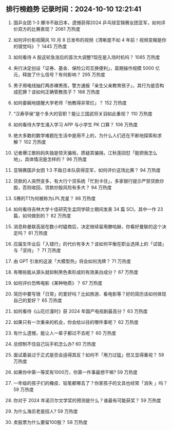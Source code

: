 
## 排行榜趋势 记录时间：2024-10-10 12:21:41
  
  1. 国乒女团 1-3 爆冷不敌日本，遗憾获得2024 乒乓球亚锦赛女团亚军，如何评价双方的比赛表现？ 2061 万热度
    
  2. 如何评价影视飓风 10 月 8 日发布的视频《清晰度不如 4 年前！视频变糊是你的错觉吗》？ 1445 万热度
    
  3. 如何看待 A 股这轮急涨后的首次大调整?现在是入场时机吗？ 1085 万热度
    
  4. 央行决定创设「证券、基金、保险公司互换便利」，首期操作规模 5000 亿元，释放了什么信号？有何影响？ 295 万热度
    
  5. 男子用电线抽打两赤裸男孩，警方通报「亲生父亲教育孩子」，其行为是否构成犯罪？该如何正确管教孩子？ 168 万热度
    
  6. 如何委婉地提醒大学老师「他教得非常烂」？ 152 万热度
    
  7. “汉寿亭侯”是个多大的官职？能让三国武将关羽如此重视？ 110 万热度
    
  8. 如何看待大学生涌入学习 APP 与小学生 PK 口算？ 106 万热度
    
  9. 绝大多数的数学难题在生活中是用不上的，为什么人们还在不断地探索和求解？ 102 万热度
    
  10. 记者爆江歌妈妈失独是惊天骗局，质疑其骗捐，江秋莲回怼「能把我怎么地」，具体情况是怎样的？ 96 万热度
    
  11. 亚锦赛国乒女团 1:3 不敌日本队获得亚军，如何评价这场比赛？ 94 万热度
    
  12. 贷款的人突然变多，有大行个贷系统「忙到卡住」，多家银行提示严禁贷款炒股，否则收回，贷款炒股风险有多大？ 94 万热度
    
  13. S赛的T1为何被称为LPL克星？ 88 万热度
    
  14. 如何看待吉林大学十佳研究生孟同学硕士期间发表 34 篇 SCI，其中一作 23 篇，如何做到的？ 82 万热度
    
  15. 消息称曼联高层在数小时磋商后，决定继续留用滕哈赫，你看好曼联的这个决定吗？ 81 万热度
    
  16. 应届生毕业后「入错行」的代价有多大？该如何平衡在职业选择上的「试错」与「坚持」？ 71 万热度
    
  17. 由 GPT 引发的这波「大模型热」将会如何洗牌？ 71 万热度
    
  18. 有哪些能从源头就抑制黑色素形成的有效美白成分？ 67 万热度
    
  19. 如何评价恐怖电影《某种物质》？ 67 万热度
    
  20. 简历中要写很「日常」的爱好吗？比如旅游、看电影等？好的简历该如何体现自己的爱好？ 65 万热度
    
  21. 如何看待《山花烂漫时》获 2024 年国产电视剧最高分？ 63 万热度
    
  22. 如果只有一次重来的机会，你会给以往的哪件事呢？ 62 万热度
    
  23. 有什么遗憾，能让人一辈子都过不去呢？ 60 万热度
    
  24. 总控制不住自己玩手机怎么办? 60 万热度
    
  25. 面试着装过于正式是否会适得其反？如何不「用力过猛」但又显得重视？ 59 万热度
    
  26. 如果你中第一等奖有1000万，你第一件事最想干嘛? 59 万热度
    
  27. 一年级的孩子们的橡皮、铅笔都哪去了？你家孩子的文具也经常「消失 」吗？ 59 万热度
    
  28. 你对于 2024 年诺贝尔文学奖的预测是什么？谁最有可能获奖？ 59 万热度
    
  29. 为什么海员老是招人? 59 万热度
    
  30. 卖股票为什么要留100股？ 58 万热度
    